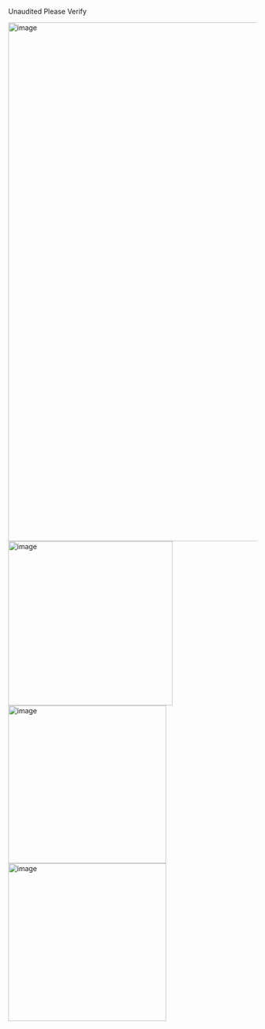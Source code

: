 Unaudited Please Verify

<img width="1052" alt="image" src="https://github.com/ludwich66/Quansheng_UV-K5_Wiki/assets/12202733/1e2cc28f-3630-4c4d-b8d2-6632b875a299">

<img width="333" alt="image" src="https://github.com/ludwich66/Quansheng_UV-K5_Wiki/assets/12202733/c9cc278e-06af-481b-a6b3-514ea18e3be5">
<img width="320" alt="image" src="https://github.com/ludwich66/Quansheng_UV-K5_Wiki/assets/12202733/43317cb7-e9e5-4df7-8311-e85ae1e7f6ad">
<img width="320" alt="image" src="https://github.com/ludwich66/Quansheng_UV-K5_Wiki/assets/12202733/0808afcb-bfaa-4dfa-bee2-6a78a2780678">

